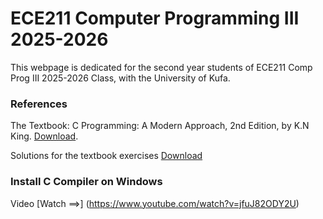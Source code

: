 # ECE211 Computer Programming III 2025-2026
This webpage is dedicated for the second year students of ECE211 Comp Prog III 2025-2026 Class, with the University of Kufa.


### References
The Textbook: C Programming: A Modern Approach, 2nd Edition, by K.N King. [Download](https://drive.google.com/file/d/1QodDrf0COqPnU4hTlUTl3U21Yi-xjIse/view?usp=sharing). 

Solutions for the textbook exercises [Download](https://github.com/mhamdyx/C-programming-A-Modern-Approach-2nd-ed-Solutions?tab=readme-ov-file)


### Install C Compiler on Windows
Video [Watch ==>] (https://www.youtube.com/watch?v=jfuJ82ODY2U)
